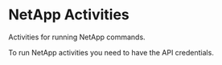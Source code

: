 # NetApp Activities

Activities for running NetApp commands.

To run NetApp activities you need to have the API credentials.
